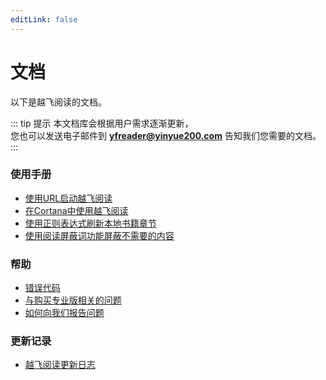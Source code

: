 ```yaml
---
editLink: false
---
```


# 文档

以下是越飞阅读的文档。

::: tip 提示
本文档库会根据用户需求逐渐更新，</br>您也可以发送电子邮件到 **[yfreader@yinyue200.com](mailto:yfreader@yinyue200.com)** 告知我们您需要的文档。
:::

### 使用手册

- [使用URL启动越飞阅读](./Launch-FlyReader-with-URL.md)
- [在Cortana中使用越飞阅读](./Using-Cortana-Lunch-FlyReader.md)
- [使用正则表达式刷新本地书籍章节](./Refresh-Local-Book-Chapters-with-Regular-Expressions.md)
- [使用阅读屏蔽词功能屏蔽不需要的内容](Using-Common-Rules-to-Block-Unwanted-Content.md)

### 帮助

- [错误代码](./Error-Codes.md)
- [与购买专业版相关的问题](./Payment-Issues.md)
- [如何向我们报告问题](./Report-Issues-to-Us.md)

### 更新记录

- [越飞阅读更新日志](./Changelog.md)